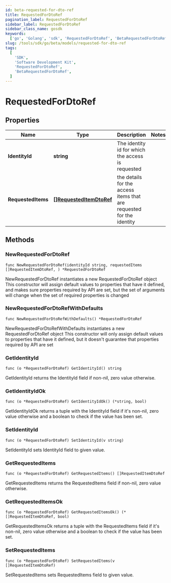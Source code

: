 ```yaml
---
id: beta-requested-for-dto-ref
title: RequestedForDtoRef
pagination_label: RequestedForDtoRef
sidebar_label: RequestedForDtoRef
sidebar_class_name: gosdk
keywords:
  ['go', 'Golang', 'sdk', 'RequestedForDtoRef', 'BetaRequestedForDtoRef']
slug: /tools/sdk/go/beta/models/requested-for-dto-ref
tags:
  [
    'SDK',
    'Software Development Kit',
    'RequestedForDtoRef',
    'BetaRequestedForDtoRef',
  ]
---
```


# RequestedForDtoRef

## Properties

| Name | Type | Description | Notes |
| --- | --- | --- | --- |
| **IdentityId** | **string** | The identity id for which the access is requested |
| **RequestedItems** | [**[]RequestedItemDtoRef**](requested-item-dto-ref) | the details for the access items that are requested for the identity |

## Methods

### NewRequestedForDtoRef

`func NewRequestedForDtoRef(identityId string, requestedItems []RequestedItemDtoRef, ) *RequestedForDtoRef`

NewRequestedForDtoRef instantiates a new RequestedForDtoRef object This constructor will assign default values to properties that have it defined, and makes sure properties required by API are set, but the set of arguments will change when the set of required properties is changed

### NewRequestedForDtoRefWithDefaults

`func NewRequestedForDtoRefWithDefaults() *RequestedForDtoRef`

NewRequestedForDtoRefWithDefaults instantiates a new RequestedForDtoRef object This constructor will only assign default values to properties that have it defined, but it doesn't guarantee that properties required by API are set

### GetIdentityId

`func (o *RequestedForDtoRef) GetIdentityId() string`

GetIdentityId returns the IdentityId field if non-nil, zero value otherwise.

### GetIdentityIdOk

`func (o *RequestedForDtoRef) GetIdentityIdOk() (*string, bool)`

GetIdentityIdOk returns a tuple with the IdentityId field if it's non-nil, zero value otherwise and a boolean to check if the value has been set.

### SetIdentityId

`func (o *RequestedForDtoRef) SetIdentityId(v string)`

SetIdentityId sets IdentityId field to given value.

### GetRequestedItems

`func (o *RequestedForDtoRef) GetRequestedItems() []RequestedItemDtoRef`

GetRequestedItems returns the RequestedItems field if non-nil, zero value otherwise.

### GetRequestedItemsOk

`func (o *RequestedForDtoRef) GetRequestedItemsOk() (*[]RequestedItemDtoRef, bool)`

GetRequestedItemsOk returns a tuple with the RequestedItems field if it's non-nil, zero value otherwise and a boolean to check if the value has been set.

### SetRequestedItems

`func (o *RequestedForDtoRef) SetRequestedItems(v []RequestedItemDtoRef)`

SetRequestedItems sets RequestedItems field to given value.
